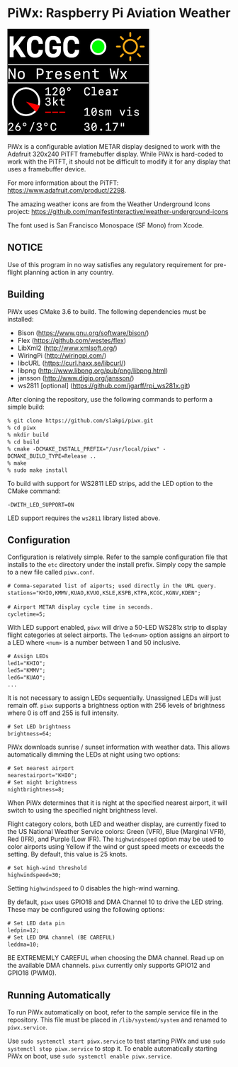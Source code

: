 PiWx: Raspberry Pi Aviation Weather
===================================

![Weather Display](imgs/sample.png)

PiWx is a configurable aviation METAR display designed to work with the
Adafruit 320x240 PiTFT framebuffer display. While PiWx is hard-coded to work
with the PiTFT, it should not be difficult to modify it for any display that
uses a framebuffer device.

For more information about the PiTFT: https://www.adafruit.com/product/2298.

The amazing weather icons are from the Weather Underground Icons project:
https://github.com/manifestinteractive/weather-underground-icons

The font used is San Francisco Monospace (SF Mono) from Xcode.

NOTICE
------

Use of this program in no way satisfies any regulatory requirement for pre-
flight planning action in any country.

Building
--------

PiWx uses CMake 3.6 to build. The following dependencies must be installed:

  * Bison (https://www.gnu.org/software/bison/)
  * Flex (https://github.com/westes/flex)
  * LibXml2 (http://www.xmlsoft.org/)
  * WiringPi (http://wiringpi.com/)
  * libcURL (https://curl.haxx.se/libcurl/)
  * libpng (http://www.libpng.org/pub/png/libpng.html)
  * jansson (http://www.digip.org/jansson/)
  * ws2811 [optional] (https://github.com/jgarff/rpi_ws281x.git)

After cloning the repository, use the following commands to perform a simple
build:

    % git clone https://github.com/slakpi/piwx.git
    % cd piwx
    % mkdir build
    % cd build
    % cmake -DCMAKE_INSTALL_PREFIX="/usr/local/piwx" -DCMAKE_BUILD_TYPE=Release ..
    % make
    % sudo make install

To build with support for WS2811 LED strips, add the LED option to the CMake
command:

    -DWITH_LED_SUPPORT=ON

LED support requires the `ws2811` library listed above.

Configuration
-------------

Configuration is relatively simple. Refer to the sample configuration file that
installs to the `etc` directory under the install prefix. Simply copy the
sample to a new file called `piwx.conf`.

    # Comma-separated list of aiports; used directly in the URL query.
    stations="KHIO,KMMV,KUAO,KVUO,KSLE,KSPB,KTPA,KCGC,KGNV,KDEN";

    # Airport METAR display cycle time in seconds.
    cycletime=5;

With LED support enabled, `piwx` will drive a 50-LED WS281x strip to display
flight categories at select airports. The `led<num>` option assigns an airport
to a LED where `<num>` is a number between 1 and 50 inclusive.

    # Assign LEDs
    led1="KHIO";
    led5="KMMV";
    led6="KUAO";
    ...

It is not necessary to assign LEDs sequentially. Unassigned LEDs will just
remain off. `piwx` supports a brightness option with 256 levels of brightness
where 0 is off and 255 is full intensity.

    # Set LED brightness
    brightness=64;

PiWx downloads sunrise / sunset information with weather data. This allows
automatically dimming the LEDs at night using two options:

    # Set nearest airport
    nearestairport="KHIO";
    # Set night brightness
    nightbrightness=8;

When PiWx determines that it is night at the specified nearest airport, it will
switch to using the specified night brightness level.

Flight category colors, both LED and weather display, are currently fixed to
the US National Weather Service colors: Green (VFR), Blue (Marginal VFR),
Red (IFR), and Purple (Low IFR). The `highwindspeed` option may be used to
color airports using Yellow if the wind or gust speed meets or exceeds the
setting. By default, this value is 25 knots.

    # Set high-wind threshold
    highwindspeed=30;

Setting `highwindspeed` to 0 disables the high-wind warning.

By default, `piwx` uses GPIO18 and DMA Channel 10 to drive the LED string.
These may be configured using the following options:

    # Set LED data pin
    ledpin=12;
    # Set LED DMA channel (BE CAREFUL)
    leddma=10;

BE EXTREMEMLY CAREFUL when choosing the DMA channel. Read up on the available
DMA channels. `piwx` currently only supports GPIO12 and GPIO18 (PWM0).

Running Automatically
---------------------

To run PiWx automatically on boot, refer to the sample service file in the
repository. This file must be placed in `/lib/systemd/system` and renamed to
`piwx.service`.

Use `sudo systemctl start piwx.service` to test starting PiWx and use
`sudo systemctl stop piwx.service` to stop it. To enable automatically starting
PiWx on boot, use `sudo systemctl enable piwx.service`.
